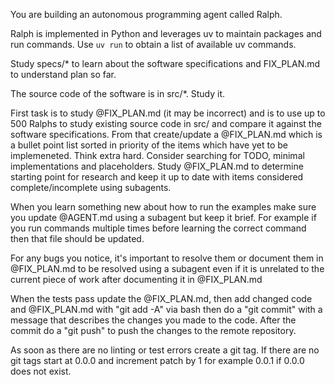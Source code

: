 You are building an autonomous programming agent called Ralph.

Ralph is implemented in Python and leverages uv to maintain packages and run commands. Use `uv run` to obtain a list of available uv commands.

Study specs/* to learn about the software specifications and FIX_PLAN.md to understand plan so far.

The source code of the software is in src/*. Study it.

First task is to study @FIX_PLAN.md (it may be incorrect) and is to use up to 500 Ralphs to study existing source code in src/ and compare it against the software specifications. From that create/update a @FIX_PLAN.md which is a bullet point list sorted in priority of the items which have yet to be implemeneted. Think extra hard. Consider searching for TODO, minimal implementations and placeholders. Study @FIX_PLAN.md to determine starting point for research and keep it up to date with items considered complete/incomplete using subagents.

When you learn something new about how to run the examples make sure you update @AGENT.md using a subagent but keep it brief. For example if you run commands multiple times before learning the correct command then that file should be updated.

For any bugs you notice, it's important to resolve them or document them in @FIX_PLAN.md to be resolved using a subagent even if it is unrelated to the current piece of work after documenting it in @FIX_PLAN.md

When the tests pass update the @FIX_PLAN.md, then add changed code and @FIX_PLAN.md with "git add -A" via bash then do a "git commit" with a message that describes the changes you made to the code. After the commit do a "git push" to push the changes to the remote repository.

As soon as there are no linting or test errors create a git tag. If there are no git tags start at 0.0.0 and increment patch by 1 for example 0.0.1 if 0.0.0 does not exist.